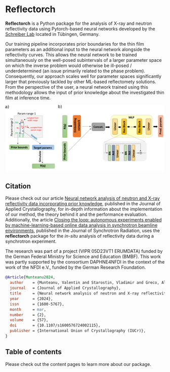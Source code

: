 # Reflectorch

**Reflectorch** is a Python package for the analysis of X-ray and neutron reflectivity data using Pytorch-based neural networks developed by the [Schreiber Lab](https://www.soft-matter.uni-tuebingen.de/) located in Tübingen, Germany. 

Our training pipeline incorporates prior boundaries for the thin film parameters as an additional input to the neural network alongside the reflectivity curves. This allows the neural network to be trained simultaneously on the well-posed subintervals of a larger parameter space on which the inverse problem would otherwise be ill-posed / underdetermined (an issue primarily related to the phase problem). Consequently, our approach scales well for parameter spaces significantly larger that previously tackled by other ML-based reflectomety solutions. From the perspective of the user, a neural network trained using this methodology allows the input of prior knowledge about the investigated thin film at inference time.

![](FigureReflectometryNetwork.png)

## Citation

Please check out our article [Neural network analysis of neutron and X-ray reflectivity data incorporating prior knowledge](
https://doi.org/10.1107/S1600576724002115), published in the Journal of Applied Crystallography, for in-depth information about the implementation of our method, the theory behind it and the performance evaluation. Additionally, the article [Closing the loop: autonomous experiments enabled by machine-learning-based online data analysis in synchrotron beamline environments](https://journals.iucr.org/s/issues/2023/06/00/ju5054/index.html), published in the Journal of Synchrotron Radiation, uses the **reflectorch** package for the *in-situ* analysis of reflectivity data during a synchrotron experiment.

The research was part of a project (VIPR 05D23VT1 ERUMDATA) funded by the German Federal Ministry for Science and Education (BMBF). This work was partly supported by
the consortium DAPHNE4NFDI in the context of the work of the NFDI e.V., funded by the German Research Foundation.

```bibtex
@Article{Munteanu2024,
  author    = {Munteanu, Valentin and Starostin, Vladimir and Greco, Alessandro and Pithan, Linus and Gerlach, Alexander and Hinderhofer, Alexander and Kowarik, Stefan and Schreiber, Frank},
  journal   = {Journal of Applied Crystallography},
  title     = {Neural network analysis of neutron and X-ray reflectivity data incorporating prior knowledge},
  year      = {2024},
  issn      = {1600-5767},
  month     = mar,
  number    = {2},
  volume    = {57},
  doi       = {10.1107/s1600576724002115},
  publisher = {International Union of Crystallography (IUCr)},
}
```

## Table of contents

Please check out the content pages to learn more about our package.

```{tableofcontents}
```
